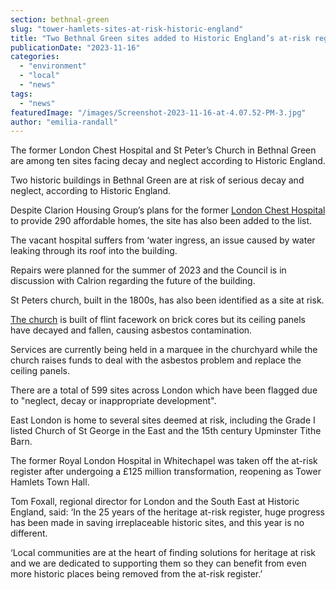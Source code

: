 ```yaml
---
section: bethnal-green
slug: "tower-hamlets-sites-at-risk-historic-england"
title: "Two Bethnal Green sites added to Historic England’s at-risk register"
publicationDate: "2023-11-16"
categories: 
  - "environment"
  - "local"
  - "news"
tags: 
  - "news"
featuredImage: "/images/Screenshot-2023-11-16-at-4.07.52-PM-3.jpg"
author: "emilia-randall"
---
```


The former London Chest Hospital and St Peter’s Church in Bethnal Green are among ten sites facing decay and neglect according to Historic England.

Two historic buildings in Bethnal Green are at risk of serious decay and neglect, according to Historic England.

Despite Clarion Housing Group’s plans for the former [London Chest Hospital](https://en.wikipedia.org/wiki/London_Chest_Hospital) to provide 290 affordable homes, the site has also been added to the list. 

The vacant hospital suffers from ‘water ingress, an issue caused by water leaking through its roof into the building.

Repairs were planned for the summer of 2023 and the Council is in discussion with Calrion regarding the future of the building.

St Peters church, built in the 1800s, has also been identified as a site at risk.

[The church](https://bethnalgreenlondon.co.uk/bethnal-green-churches-easter-services/) is built of flint facework on brick cores but its ceiling panels have decayed and fallen, causing asbestos contamination. 

Services are currently being held in a marquee in the churchyard while the church raises funds to deal with the asbestos problem and replace the ceiling panels. 

There are a total of 599 sites across London which have been flagged due to "neglect, decay or inappropriate development". 

East London is home to several sites deemed at risk, including the Grade I listed Church of St George in the East and the 15th century Upminster Tithe Barn.

The former Royal London Hospital in Whitechapel was taken off the at-risk register after undergoing a £125 million transformation, reopening as Tower Hamlets Town Hall.

Tom Foxall, regional director for London and the South East at Historic England, said: ‘In the 25 years of the heritage at-risk register, huge progress has been made in saving irreplaceable historic sites, and this year is no different.

‘Local communities are at the heart of finding solutions for heritage at risk and we are dedicated to supporting them so they can benefit from even more historic places being removed from the at-risk register.’
